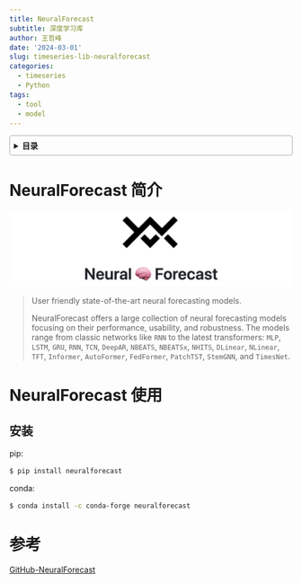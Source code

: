 ```yaml
---
title: NeuralForecast
subtitle: 深度学习库
author: 王哲峰
date: '2024-03-01'
slug: timeseries-lib-neuralforecast
categories:
  - timeseries
  - Python
tags:
  - tool
  - model
---
```


<style>
details {
    border: 1px solid #aaa;
    border-radius: 4px;
    padding: .5em .5em 0;
}
summary {
    font-weight: bold;
    margin: -.5em -.5em 0;
    padding: .5em;
}
details[open] {
    padding: .5em;
}
details[open] summary {
    border-bottom: 1px solid #aaa;
    margin-bottom: .5em;
}
img {
    pointer-events: none;
}
</style>

<details><summary>目录</summary><p>

- [NeuralForecast 简介](#neuralforecast-简介)
- [NeuralForecast 使用](#neuralforecast-使用)
  - [安装](#安装)
- [参考](#参考)
</p></details><p></p>


# NeuralForecast 简介

![img](images/neuralforecast.png)

> User friendly state-of-the-art neural forecasting models.
> 
> NeuralForecast offers a large collection of neural forecasting models focusing on their performance, usability, and robustness. The models range from classic networks like `RNN` to the latest transformers: `MLP`, `LSTM`, `GRU`, `RNN`, `TCN`, `DeepAR`, `NBEATS`, `NBEATSx`, `NHITS`, `DLinear`, `NLinear`, `TFT`, `Informer`, `AutoFormer`, `FedFormer`, `PatchTST`, `StemGNN`, and `TimesNet`.

# NeuralForecast 使用

## 安装

pip:

```bash
$ pip install neuralforecast
```

conda:

```bash
$ conda install -c conda-forge neuralforecast
```






# 参考

[GitHub-NeuralForecast](https://github.com/Nixtla/neuralforecast)
